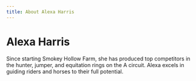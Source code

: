 ```yaml
---
title: About Alexa Harris
---
```

# Alexa Harris

Since starting Smokey Hollow Farm, she has produced top competitors in the hunter, jumper, and equitation rings on the A circuit. Alexa excels in guiding riders and horses to their full potential.

<!-- Expand with more bio details as needed -->